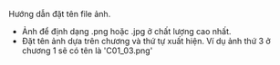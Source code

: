 Hướng dẫn đặt tên file ảnh. 
* Ảnh để định dạng .png hoặc .jpg ở chất lượng cao nhất. 
* Đặt tên ảnh dựa trên chương và thứ tự xuất hiện. Ví dụ ảnh thứ 3 ở chương 1 sẽ có tên là 'C01_03.png'